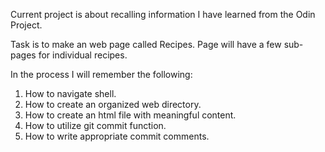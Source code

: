 Current project is about recalling information I have learned from the Odin Project.

Task is to make an web page called Recipes.
Page will have a few sub-pages for individual recipes.

In the process I will remember the following:

1. How to navigate shell.
2. How to create an organized web directory.
3. How to create an html file with meaningful content.
4. How to utilize git commit function.
5. How to write appropriate commit comments.